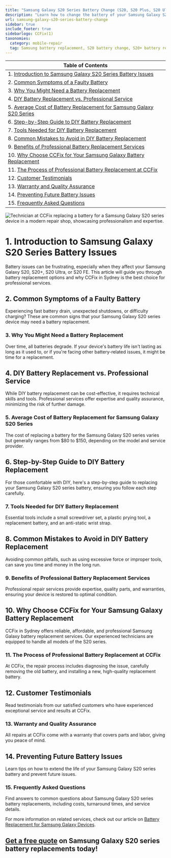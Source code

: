 ```yaml
---
title: "Samsung Galaxy S20 Series Battery Change (S20, S20 Plus, S20 Ultra, S20 FE) by CCFix"
description: "Learn how to change the battery of your Samsung Galaxy S20 series devices with expert tips from CCFix in Sydney. Get insights on battery replacement costs, DIY steps, and professional services for S20, S20+, S20 Ultra, and S20 FE."
url: samsung-galaxy-s20-series-battery-change
sidebar: true
include_footer: true
sidebarlogo: CCFix(1)
taxonomies:
  category: mobile-repair
  tag: Samsung battery replacement, S20 battery change, S20+ battery replacement, S20 Ultra battery repair, S20 FE battery replacement, Sydney
---
```


| **Table of Contents**                                               |
|---------------------------------------------------------------------|
| 1. [Introduction to Samsung Galaxy S20 Series Battery Issues](#1-introduction-to-samsung-galaxy-s20-series-battery-issues) |
| 2. [Common Symptoms of a Faulty Battery](#2-common-symptoms-of-a-faulty-battery) |
| 3. [Why You Might Need a Battery Replacement](#3-why-you-might-need-a-battery-replacement) |
| 4. [DIY Battery Replacement vs. Professional Service](#4-diy-battery-replacement-vs-professional-service) |
| 5. [Average Cost of Battery Replacement for Samsung Galaxy S20 Series](#5-average-cost-of-battery-replacement-for-samsung-galaxy-s20-series) |
| 6. [Step-by-Step Guide to DIY Battery Replacement](#6-step-by-step-guide-to-diy-battery-replacement) |
| 7. [Tools Needed for DIY Battery Replacement](#7-tools-needed-for-diy-battery-replacement) |
| 8. [Common Mistakes to Avoid in DIY Battery Replacement](#8-common-mistakes-to-avoid-in-diy-battery-replacement) |
| 9. [Benefits of Professional Battery Replacement Services](#9-benefits-of-professional-battery-replacement-services) |
| 10. [Why Choose CCFix for Your Samsung Galaxy Battery Replacement](#10-why-choose-ccfix-for-your-samsung-galaxy-battery-replacement) |
| 11. [The Process of Professional Battery Replacement at CCFix](#11-the-process-of-professional-battery-replacement-at-ccfix) |
| 12. [Customer Testimonials](#12-customer-testimonials) |
| 13. [Warranty and Quality Assurance](#13-warranty-and-quality-assurance) |
| 14. [Preventing Future Battery Issues](#14-preventing-future-battery-issues) |
| 15. [Frequently Asked Questions](#15-frequently-asked-questions) |

![Technician at CCFix replacing a battery for a Samsung Galaxy S20 series device in a modern repair shop, showcasing professionalism and expertise.](/images/samsung-galaxy-s20-series-battery-change.webp "CCFix technician replacing a Samsung Galaxy S20 series battery, highlighting expert repair services in Sydney.")

# **1. Introduction to Samsung Galaxy S20 Series Battery Issues**
Battery issues can be frustrating, especially when they affect your Samsung Galaxy S20, S20+, S20 Ultra, or S20 FE. This article will guide you through battery replacement options and why CCFix in Sydney is the best choice for professional services.

## **2. Common Symptoms of a Faulty Battery**
Experiencing fast battery drain, unexpected shutdowns, or difficulty charging? These are common signs that your Samsung Galaxy S20 series device may need a battery replacement.

### **3. Why You Might Need a Battery Replacement**
Over time, all batteries degrade. If your device's battery life isn't lasting as long as it used to, or if you're facing other battery-related issues, it might be time for a replacement.

## **4. DIY Battery Replacement vs. Professional Service**
While DIY battery replacement can be cost-effective, it requires technical skills and tools. Professional services offer expertise and quality assurance, minimizing the risk of further damage.

### **5. Average Cost of Battery Replacement for Samsung Galaxy S20 Series**
The cost of replacing a battery for the Samsung Galaxy S20 series varies but generally ranges from $80 to $150, depending on the model and service provider.

## **6. Step-by-Step Guide to DIY Battery Replacement**
For those comfortable with DIY, here's a step-by-step guide to replacing your Samsung Galaxy S20 series battery, ensuring you follow each step carefully.

### **7. Tools Needed for DIY Battery Replacement**
Essential tools include a small screwdriver set, a plastic prying tool, a replacement battery, and an anti-static wrist strap.

## **8. Common Mistakes to Avoid in DIY Battery Replacement**
Avoiding common pitfalls, such as using excessive force or improper tools, can save you time and money in the long run.

### **9. Benefits of Professional Battery Replacement Services**
Professional repair services provide expertise, quality parts, and warranties, ensuring your device is restored to optimal condition.

## **10. Why Choose CCFix for Your Samsung Galaxy Battery Replacement**
CCFix in Sydney offers reliable, affordable, and professional Samsung Galaxy battery replacement services. Our experienced technicians are equipped to handle all models of the S20 series.

### **11. The Process of Professional Battery Replacement at CCFix**
At CCFix, the repair process includes diagnosing the issue, carefully removing the old battery, and installing a new, high-quality replacement battery.

## **12. Customer Testimonials**
Read testimonials from our satisfied customers who have experienced exceptional service and results at CCFix.

### **13. Warranty and Quality Assurance**
All repairs at CCFix come with a warranty that covers parts and labor, giving you peace of mind.

## **14. Preventing Future Battery Issues**
Learn tips on how to extend the life of your Samsung Galaxy S20 series battery and prevent future issues.

### **15. Frequently Asked Questions**
Find answers to common questions about Samsung Galaxy S20 series battery replacements, including costs, turnaround times, and service details.


For more information on related services, check out our article on [Battery Replacement for Samsung Galaxy Devices](https://ccfix.com.au/samsung-galaxy-battery-replacement).

## [Get a free quote](https://form.jotform.com/241402975332857) on Samsung Galaxy S20 series battery replacements today!
